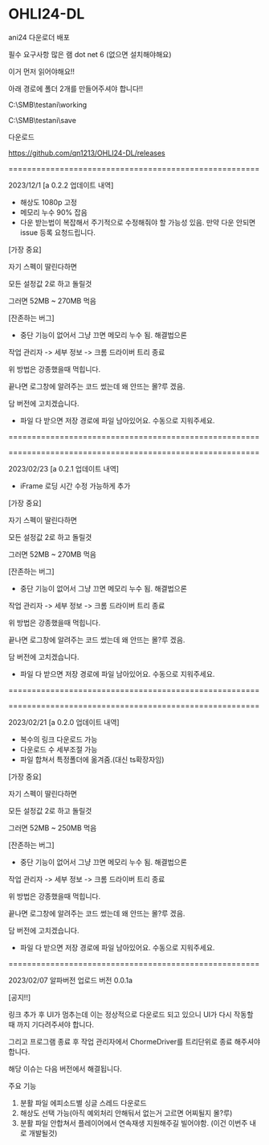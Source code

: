 # OHLI24-DL
ani24 다운로더 배포

필수 요구사항
많은 램
dot net 6 (없으면 설치해야해요)

이거 먼저 읽어야해요!!

아래 경로에 폴더 2개를 만들어주셔야 합니다!!

C:\SMB\testani\working

C:\SMB\testani\save

다운로드

https://github.com/qn1213/OHLI24-DL/releases

======================================================

2023/12/1
[a 0.2.2 업데이트 내역]

- 해상도 1080p 고정
- 메모리 누수 90% 잡음
- 다운 받는법이 복잡해서 주기적으로 수정해줘야 할 가능성 있음.
  만약 다운 안되면 issue 등록 요청드립니다.

[가장 중요]

자기 스펙이 딸린다하면

모든 설정값 2로 하고 돌릴것

그러면 52MB ~ 270MB 먹음

[잔존하는 버그]

- 중단 기능이 없어서 그냥 끄면 메모리 누수 됨.
해결법으론

작업 관리자 -> 세부 정보 -> 크롬 드라이버 트리 종료

위 방법은 강종했을때 먹힙니다.

끝나면 로그창에 알려주는 코드 썼는데 왜 안뜨는 몰?루 겠음.

담 버전에 고치겠습니다.

- 파일 다 받으면 저장 경로에 파일 남아있어요. 수동으로 지워주세요.

======================================================

======================================================

2023/02/23
[a 0.2.1 업데이트 내역]

- iFrame 로딩 시간 수정 가능하게 추가

[가장 중요]

자기 스펙이 딸린다하면

모든 설정값 2로 하고 돌릴것

그러면 52MB ~ 270MB 먹음

[잔존하는 버그]

- 중단 기능이 없어서 그냥 끄면 메모리 누수 됨.
해결법으론

작업 관리자 -> 세부 정보 -> 크롬 드라이버 트리 종료

위 방법은 강종했을때 먹힙니다.

끝나면 로그창에 알려주는 코드 썼는데 왜 안뜨는 몰?루 겠음.

담 버전에 고치겠습니다.

- 파일 다 받으면 저장 경로에 파일 남아있어요. 수동으로 지워주세요.

======================================================

======================================================

2023/02/21
[a 0.2.0 업데이트 내역]

- 복수의 링크 다운로드 가능
- 다운로드 수 세부조절 가능
- 파일 합쳐서 특정폴더에 옮겨줌.(대신 ts확장자임)

[가장 중요]

자기 스펙이 딸린다하면

모든 설정값 2로 하고 돌릴것

그러면 52MB ~ 250MB 먹음

[잔존하는 버그]

- 중단 기능이 없어서 그냥 끄면 메모리 누수 됨.
해결법으론

작업 관리자 -> 세부 정보 -> 크롬 드라이버 트리 종료

위 방법은 강종했을때 먹힙니다.

끝나면 로그창에 알려주는 코드 썼는데 왜 안뜨는 몰?루 겠음.

담 버전에 고치겠습니다.

- 파일 다 받으면 저장 경로에 파일 남아있어요. 수동으로 지워주세요.

======================================================

2023/02/07
알파버전 업로드
버전 0.0.1a

[공지!!]

링크 추가 후 UI가 멈추는데 이는 정상적으로 다운로드 되고 있으니 UI가 다시 작동할 때 까지 기다려주셔야 합니다.

그리고 프로그램 종료 후 작업 관리자에서 ChormeDriver를 트리단위로 종료 해주셔야합니다.

해당 이슈는 다음 버전에서 해결됩니다.

주요 기능
1. 분활 파일 에피소드별 싱글 스레드 다운로드
2. 해상도 선택 가능(아직 예외처리 안해둬서 없는거 고르면 어찌될지 몰?루)
3. 분활 파일 안합쳐서 플레이어에서 연속재생 지원해주길 빌어야함. (이건 이번주 내로 개발될것)
